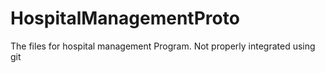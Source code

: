 # HospitalManagementProto
The files for hospital management Program. Not properly integrated using git
